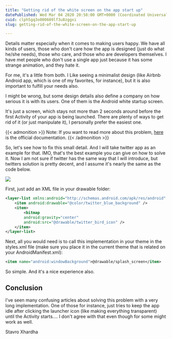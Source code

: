 ```yaml
---
title: "Getting rid of the white screen on the app start up"
datePublished: Wed Mar 04 2020 20:58:00 GMT+0000 (Coordinated Universal Time)
cuid: clph5gq3o000609lf3u8zggxi
slug: getting-rid-of-the-white-screen-on-the-app-start-up

---
```




Details matter especially when it comes to making users happy. We have all kinds of users, those who don't care how the app is designed (just do what he/she needs), those who care, and those who are developers themselves. I have met people who don't use a single app just because it has some strange animation, and they hate it.

For me, it's a little from both. I Like seeing a minimalist design (like Airbnb Android app, which is one of my favorites, for instance), but it is also important to fulfill your needs also.  

I might be wrong, but some design details also define a company on how serious it is with its users. One of them is the Android white startup screen.  

It's just a screen, which stays not more than 2 seconds around before the first Activity of your app is being launched. There are plenty of ways to get rid of it (or just manipulate it), I personally prefer the easiest one.

{{< admonition >}}
Note: If you want to read more about this problem, [here](https://developer.android.com/topic/performance/vitals/launch-time) is the official documentation.
{{< /admonition >}}

So, let's see how to fix this small detail. And I will take twitter app as an example for that. IMO, that's the best example you can give on how to solve it. Now I am not sure if twitter has the same way that I will introduce, but twitters solution is pretty decent, and I assume it's nearly the same as the code below.

[![](https://cdn.hashnode.com/res/hashnode/image/upload/v1701104105782/721a5be0-2d73-468b-8704-2fff8a33f3d9.jpeg)](https://1.bp.blogspot.com/-cVRSF9MfFRc/Xl_-f33bmcI/AAAAAAAASG0/sBejaXdI88Y6d_ecIIHQSQWsN0UztRGBgCLcBGAsYHQ/s1600/twitter_example.jpg)

First, just add an XML file in your drawable folder:

```xml
<layer-list xmlns:android="http://schemas.android.com/apk/res/android" android:opacity="opaque">  
    <item android:drawable="@color/twitter_blue_background" />  
    <item>  
        <bitmap  
        android:gravity="center"  
        android:src="@drawable/twitter_bird_icon" />  
    </item>  
</layer-list>
```

Next, all you would need is to call this implementation in your theme in the styles.xml file (make sure you place it in the current theme that is related on your AndroidManifest.xml):

```xml
<item name="android:windowBackground">@drawable/splash_screen</item>
```

So simple. And it's a nice experience also.

## Conclusion

I've seen many confusing articles about solving this problem with a very long implementation. One of those for instance, just tries to keep the app idle after clicking the launcher icon (like making everything transparent) until the Activity starts.... I don't agree with that even though for some might work as well.  

Stavro Xhardha

